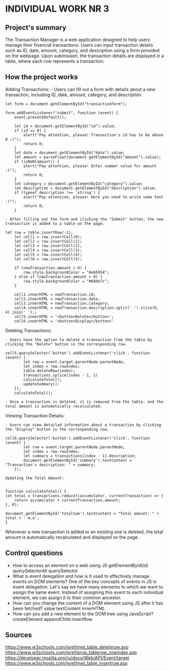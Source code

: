 # INDIVIDUAL WORK NR 3

## Project's summary 
The Transaction Manager is a web application designed to help users manage their financial transactions. 
Users can input transaction details such as ID, date, amount, category, and description using a form provided on the webpage. 
Upon submission, the transaction details are displayed in a table, where each row represents a transaction.

## How the project works
Adding Transactions:
    - Users can fill out a form with details about a new transaction, including ID, date, amount, category, and description.
    
    let form = document.getElementById("transactionForm");

    form.addEventListener("submit", function (event) {
        event.preventDefault();

        let id = document.getElementById("id").value;
        if (id == 0) {
            alert("Pay attention, please! Transaction's id has to be above 0 :)");
            return 0;
        }
        let date = document.getElementById("date").value;
        let amount = parseFloat(document.getElementById("amount").value);
        if (isNaN(amount)) {
            alert("Pay attention, please! Enter number value for amount :)");
            return 0;
        }
        let category = document.getElementById("category").value;
        let description = document.getElementById("description").value;
        if (typeof description !== 'string') {
            alert("Pay attention, please! Here you need to write some text :)");
            return 0;
        } 
    
    - After filling out the form and clicking the "Submit" button, the new transaction is added to a table on the page.

    let row = table.insertRow(-1);
        let cell1 = row.insertCell(0);
        let cell2 = row.insertCell(1);
        let cell3 = row.insertCell(2);
        let cell4 = row.insertCell(3);
        let cell5 = row.insertCell(4);
        let cell6 = row.insertCell(5);

        if (newTransaction.amount < 0) {
            row.style.backgroundColor = "#e65054";
        } else if (newTransaction.amount > 0) {
            row.style.backgroundColor = "#68de7c";
        }

        cell1.innerHTML = newTransaction.id;
        cell2.innerHTML = newTransaction.date;
        cell3.innerHTML = newTransaction.category;
        cell4.innerHTML = newTransaction.description.split(' ').slice(0, 4).join(' ');;
        cell5.innerHTML = '<button>Delete</button>';
        cell6.innerHTML = '<button>Display</button>'
    
Deleting Transactions:

    - Users have the option to delete a transaction from the table by clicking the "Delete" button in the corresponding row.

    cell5.querySelector('button').addEventListener('click', function (event) {
            let row = event.target.parentNode.parentNode;
            let index = row.rowIndex;
            table.deleteRow(index);
            transactions.splice(index - 1, 1)
            calculateTotal();
            updateSummary();
        });
        calculateTotal();
    
    - Once a transaction is deleted, it is removed from the table, and the total amount is automatically recalculated.

Viewing Transaction Details:

    - Users can view detailed information about a transaction by clicking the "Display" button in the corresponding row.
    
    cell6.querySelector('button').addEventListener('click', function (event) {
            let row = event.target.parentNode.parentNode;
            let index = row.rowIndex;
            let summary = transactions[index - 1].description;
            document.getElementById('summary').textContent = "Transaction's description: " + summary;
        });
    
    Updating the Total Amount:

    
    function calculateTotal() {
    let total = transactions.reduce((accumulator, currentTransaction) => {
        return accumulator + currentTransaction.amount;
    }, 0);

    document.getElementById('totalSum').textContent = "Total amount: " + total + ' m.u';
    }
    

Whenever a new transaction is added or an existing one is deleted, the total amount is automatically recalculated and displayed on the page.

## Control questions
- How to access an element on a web using JS
    getElementById(id)
    querySelectorAll
    querySelector
- What is event delegation and how is it used to effectively manage events on DOM elements?
    One of the key concepts of events in JS is event delegation. Let's say we have many elements to which we want to assign the same event.
    Instead of assigning this event to each individual element, we can assign it to their common ancestor.
- How can you change the content of a DOM element using JS after it has been fetched?
    value
    textContent
    innerHTML
- How can you add a new element to the DOM tree using JavaScript?
    createElement
    appendChild
    insertRow

## Sources 
https://www.w3schools.com/jsref/met_table_deleterow.asp
https://www.w3schools.com/jsref/prop_tablerow_rowindex.asp
https://developer.mozilla.org/ru/docs/Web/API/Event/target
https://www.w3schools.com/jsref/met_table_insertrow.asp

